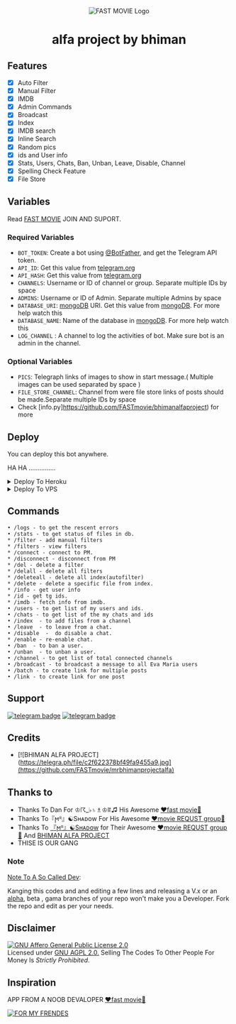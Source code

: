 <p align="center">
 <img src="alfa/https://github.com/FASTmovie/bhimanalfaproject/blob/main/alfa/IMG_20211028_234602_973%20(1).jpg" alt="FAST MOVIE Logo">
</p>
<h1 align="center">
  <b>alfa project by bhiman</b>
</h1>




## Features

- [x] Auto Filter
- [x] Manual Filter
- [x] IMDB
- [x] Admin Commands
- [x] Broadcast
- [x] Index
- [x] IMDB search
- [x] Inline Search
- [x] Random pics
- [x] ids and User info 
- [x] Stats, Users, Chats, Ban, Unban, Leave, Disable, Channel
- [x] Spelling Check Feature
- [x] File Store
## Variables

Read [FAST MOVIE](https://telegram.dog/mrbhiman12) JOIN AND SUPORT.

### Required Variables
* `BOT_TOKEN`: Create a bot using [@BotFather](https://telegram.dog/BotFather), and get the Telegram API token.
* `API_ID`: Get this value from [telegram.org](https://my.telegram.org/apps)
* `API_HASH`: Get this value from [telegram.org](https://my.telegram.org/apps)
* `CHANNELS`: Username or ID of channel or group. Separate multiple IDs by space
* `ADMINS`: Username or ID of Admin. Separate multiple Admins by space
* `DATABASE_URI`: [mongoDB](https://www.mongodb.com) URI. Get this value from [mongoDB](https://www.mongodb.com). For more help watch this
* `DATABASE_NAME`: Name of the database in [mongoDB](https://www.mongodb.com). For more help watch this
* `LOG_CHANNEL` : A channel to log the activities of bot. Make sure bot is an admin in the channel.
### Optional Variables
* `PICS`: Telegraph links of images to show in start message.( Multiple images can be used separated by space )
* `FILE_STORE_CHANNEL`: Channel from were file store links of posts should be made.Separate multiple IDs by space
* Check [info.py]https://github.com/FASTmovie/bhimanalfaproject) for more


## Deploy
You can deploy this bot anywhere.

HA HA ...............

<details><summary>Deploy To Heroku</summary>
<p>
<br>
<a href="https://telegram.dog/XTZ_HerokuBot?start=RXZhbWFyaWFURy9FdmFNYXJpYSBtYXN0ZXI">
  <img src="https://www.herokucdn.com/deploy/button.svg" alt="Deploy">
</a>
</p>
</details>

<details><summary>Deploy To VPS</summary>
<p>
<pre>
git clone https://github.com/EvamariaTG/evamaria
# Install Packages
pip3 install -r requirements.txt
Edit info.py with variables as given below then run bot
python3 bot.py
</pre>
</p>
</details>


## Commands
```
• /logs - to get the rescent errors
• /stats - to get status of files in db.
* /filter - add manual filters
* /filters - view filters
* /connect - connect to PM.
* /disconnect - disconnect from PM
* /del - delete a filter
* /delall - delete all filters
* /deleteall - delete all index(autofilter)
* /delete - delete a specific file from index.
* /info - get user info
* /id - get tg ids.
* /imdb - fetch info from imdb.
• /users - to get list of my users and ids.
• /chats - to get list of the my chats and ids 
• /index  - to add files from a channel
• /leave  - to leave from a chat.
• /disable  -  do disable a chat.
* /enable - re-enable chat.
• /ban  - to ban a user.
• /unban  - to unban a user.
• /channel - to get list of total connected channels
• /broadcast - to broadcast a message to all Eva Maria users
• /batch - to create link for multiple posts
• /link - to create link for one post
```
## Support
[![telegram badge](https://img.shields.io/badge/Telegram-Group-30302f?style=flat&logo=telegram)](https://telegram.dog/mrbhiman12)
[![telegram badge](https://img.shields.io/badge/Telegram-Channel-30302f?style=flat&logo=telegram)](https://telegram.dog/mrbhiman)

## Credits 
* [![BHIMAN ALFA PROJECT](https://telegra.ph/file/c2f622378bf49fa9455a9.jpg](https://github.com/FASTmovie/mrbhimanprojectalfa)


## Thanks to 
 - Thanks To Dan For ♔☈_♭♄♗♔ꍏ♫ His Awesome [❤️fast movie🖤](https://telegram.dog/mrbhiman12)
 - Thanks To『ϻᴿ』☯️Sʜᴀᴅօw For His Awesome [❤️movie REQUST group🖤](https://telegram.dog/mrbhiman)
 - Thanks To [『ϻᴿ』☯️Sʜᴀᴅօw](https://telegram.dog/mrbhiman44) for Their Awesome [❤️movie REQUST group🖤](https://telegram.dog/mrbhiman12) And [BHIMAN ALFA PROJECT](https://github.com/FASTmovie/bhimanalfaproject)
 - THISE IS OUR GANG

### Note

[Note To A So Called Dev](https://telegram.dog/subin_works/203): 

Kanging this codes and and editing a few lines and releasing a V.x  or an [alpha](https://telegram.dog/subin_works/204), beta , gama branches of your repo won't make you a Developer.
Fork the repo and edit as per your needs.

## Disclaimer
[![GNU Affero General Public License 2.0](https://www.gnu.org/graphics/agplv3-155x51.png)](https://www.gnu.org/licenses/agpl-3.0.en.html#header)    
Licensed under [GNU AGPL 2.0.](https://github.com/EvamariaTG/evamaria/blob/master/LICENSE)
Selling The Codes To Other People For Money Is *Strictly Prohibited*.

## Inspiration
APP FROM A NOOB DEVALOPER [❤️fast movie🖤](https://telegram.dog/mrbhiman12)

[![FOR MY FRENDES](https://telegra.ph/file/c2f622378bf49fa9455a9.jpg)](https://telegram.dog/mrbhiman12 "FOR MY FRENDES")

